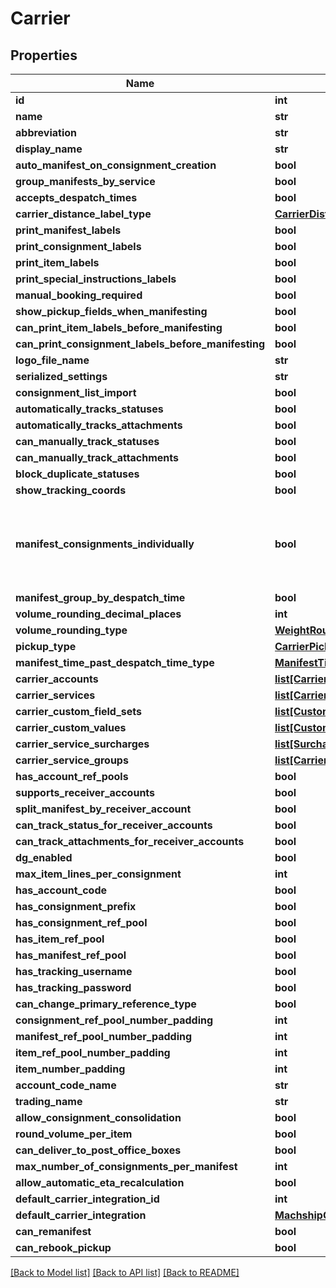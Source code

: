 # Carrier

## Properties
Name | Type | Description | Notes
------------ | ------------- | ------------- | -------------
**id** | **int** |  | [optional] 
**name** | **str** |  | 
**abbreviation** | **str** |  | 
**display_name** | **str** |  | [optional] 
**auto_manifest_on_consignment_creation** | **bool** |  | [optional] 
**group_manifests_by_service** | **bool** |  | [optional] 
**accepts_despatch_times** | **bool** |  | [optional] 
**carrier_distance_label_type** | [**CarrierDistanceLabelType**](CarrierDistanceLabelType.md) |  | [optional] 
**print_manifest_labels** | **bool** |  | [optional] 
**print_consignment_labels** | **bool** |  | [optional] 
**print_item_labels** | **bool** |  | [optional] 
**print_special_instructions_labels** | **bool** |  | [optional] 
**manual_booking_required** | **bool** |  | [optional] 
**show_pickup_fields_when_manifesting** | **bool** |  | [optional] 
**can_print_item_labels_before_manifesting** | **bool** |  | [optional] 
**can_print_consignment_labels_before_manifesting** | **bool** |  | [optional] 
**logo_file_name** | **str** |  | [optional] 
**serialized_settings** | **str** |  | [optional] 
**consignment_list_import** | **bool** |  | [optional] 
**automatically_tracks_statuses** | **bool** |  | [optional] 
**automatically_tracks_attachments** | **bool** |  | [optional] 
**can_manually_track_statuses** | **bool** |  | [optional] 
**can_manually_track_attachments** | **bool** |  | [optional] 
**block_duplicate_statuses** | **bool** |  | [optional] 
**show_tracking_coords** | **bool** |  | [optional] 
**manifest_consignments_individually** | **bool** | If this is true, every consignment needs its own manifest for this carrier | [optional] 
**manifest_group_by_despatch_time** | **bool** |  | [optional] 
**volume_rounding_decimal_places** | **int** |  | [optional] 
**volume_rounding_type** | [**WeightRoundingType**](WeightRoundingType.md) |  | [optional] 
**pickup_type** | [**CarrierPickupType**](CarrierPickupType.md) |  | [optional] 
**manifest_time_past_despatch_time_type** | [**ManifestTimePastDespatchTimeType**](ManifestTimePastDespatchTimeType.md) |  | [optional] 
**carrier_accounts** | [**list[CarrierAccount]**](CarrierAccount.md) |  | [optional] 
**carrier_services** | [**list[CarrierServiceModel]**](CarrierServiceModel.md) |  | [optional] 
**carrier_custom_field_sets** | [**list[CustomFieldSet]**](CustomFieldSet.md) |  | [optional] 
**carrier_custom_values** | [**list[CustomValue]**](CustomValue.md) |  | [optional] 
**carrier_service_surcharges** | [**list[Surcharge]**](Surcharge.md) |  | [optional] 
**carrier_service_groups** | [**list[CarrierServiceGroup]**](CarrierServiceGroup.md) |  | [optional] 
**has_account_ref_pools** | **bool** |  | [optional] 
**supports_receiver_accounts** | **bool** |  | [optional] 
**split_manifest_by_receiver_account** | **bool** |  | [optional] 
**can_track_status_for_receiver_accounts** | **bool** |  | [optional] 
**can_track_attachments_for_receiver_accounts** | **bool** |  | [optional] 
**dg_enabled** | **bool** |  | [optional] 
**max_item_lines_per_consignment** | **int** |  | [optional] 
**has_account_code** | **bool** |  | [optional] 
**has_consignment_prefix** | **bool** |  | [optional] 
**has_consignment_ref_pool** | **bool** |  | [optional] 
**has_item_ref_pool** | **bool** |  | [optional] 
**has_manifest_ref_pool** | **bool** |  | [optional] 
**has_tracking_username** | **bool** |  | [optional] 
**has_tracking_password** | **bool** |  | [optional] 
**can_change_primary_reference_type** | **bool** |  | [optional] 
**consignment_ref_pool_number_padding** | **int** |  | [optional] 
**manifest_ref_pool_number_padding** | **int** |  | [optional] 
**item_ref_pool_number_padding** | **int** |  | [optional] 
**item_number_padding** | **int** |  | [optional] 
**account_code_name** | **str** |  | [optional] 
**trading_name** | **str** |  | [optional] 
**allow_consignment_consolidation** | **bool** |  | [optional] 
**round_volume_per_item** | **bool** |  | [optional] 
**can_deliver_to_post_office_boxes** | **bool** |  | [optional] 
**max_number_of_consignments_per_manifest** | **int** |  | [optional] 
**allow_automatic_eta_recalculation** | **bool** |  | [optional] 
**default_carrier_integration_id** | **int** |  | [optional] 
**default_carrier_integration** | [**MachshipCarrierIntegration**](MachshipCarrierIntegration.md) |  | [optional] 
**can_remanifest** | **bool** |  | [optional] 
**can_rebook_pickup** | **bool** |  | [optional] 

[[Back to Model list]](../README.md#documentation-for-models) [[Back to API list]](../README.md#documentation-for-api-endpoints) [[Back to README]](../README.md)

